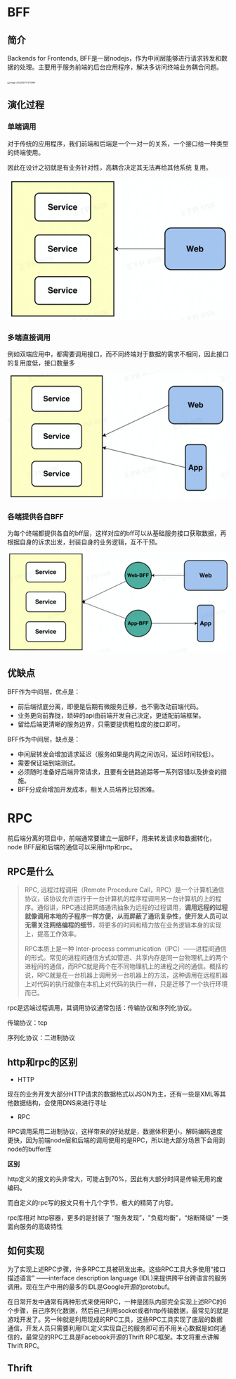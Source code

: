 # BFF

## 简介

Backends for Frontends, BFF是一层nodejs，作为中间层能够进行请求转发和数据的处理。主要用于服务前端的后台应用程序，解决多访问终端业务耦合问题。

<img src="/Users/bytedance/Library/Application Support/typora-user-images/image-20220817173111964.png" alt="image-20220817173111964" style="zoom: 33%;" />

## 演化过程

### 单端调用

对于传统的应用程序，我们前端和后端是一个一对一的关系，一个接口给一种类型的终端使用。

因此在设计之初就是有业务针对性，高耦合决定其无法再给其他系统 复用。

<img src="./assets/image-20220817180155000.png" alt="image-20220817180155000" style="zoom:50%;" />

### 多端直接调用

例如双端应用中，都需要调用接口，而不同终端对于数据的需求不相同，因此接口的复用度低，接口数量多

<img src="./assets/image-20220817180144039.png" alt="image-20220817180144039" style="zoom:50%;" />

### 各端提供各自BFF

为每个终端都提供各自的bff层，这样对应的bff可以从基础服务接口获取数据，再根据自身的诉求出发，封装自身的业务逻辑，互不干预。

![image-20220817180126778](./assets/image-20220817180126778.png)

## 优缺点

BFF作为中间层，优点是：

- 前后端彻底分离，即便是后期有微服务迁移，也不需改动前端代码。
- 业务更向前靠拢，琐碎的api由前端开发自己决定，更适配前端框架。
- 留给后端更清晰的服务边界，只需要提供粗粒度的接口即可。

BFF作为中间层，缺点是：

- 中间层转发会增加请求延迟（服务如果是内网之间访问，延迟时间较低）。
- 需要保证端到端测试。
- 必须随时准备好后端异常请求，且要有全链路追踪等一系列容错以及排查的措施。
- BFF分成会增加开发成本，相关人员培养比较困难。

# RPC

前后端分离的项目中，前端通常要建立一层BFF，用来转发请求和数据转化，node BFF层和后端的通信可以采用http和rpc。

## RPC是什么

> RPC, 远程过程调用（Remote Procedure Call，RPC）是一个计算机通信协议，该协议允许运行于一台计算机的程序程调用另一台计算机的上的程序。通俗讲，RPC通过把网络通讯抽象为远程的过程调用，**调用远程的过程就像调用本地的子程序一样方便，从而屏蔽了通讯复杂性，使开发人员可以无需关注网络编程的细节**，将更多的时间和精力放在业务逻辑本身的实现上，提高工作效率。
>
> RPC本质上是一种 Inter-process communication（IPC）——进程间通信的形式。常见的进程间通信方式如管道、共享内存是同一台物理机上的两个进程间的通信，而RPC就是两个在不同物理机上的进程之间的通信。概括的说，RPC就是在一台机器上调用另一台机器上的方法，这种调用在远程机器上对代码的执行就像在本机上对代码的执行一样，只是迁移了一个执行环境而已。

rpc是远端过程调用，其调用协议通常包括：传输协议和序列化协议。

传输协议：tcp

序列化协议：二进制协议

## http和rpc的区别

- HTTP

现在的业务开发大部分HTTP请求的数据格式以JSON为主，还有一些是XML等其他数据结构，会使用DNS来进行寻址

- RPC

RPC调用采用二进制协议，这样带来的好处就是，数据体积更小，解码编码速度更快，因为前端node层和后端的调用使用的是RPC，所以绝大部分场景下会用到node的buffer库

**区别**

http定义的报文的头非常大，可能占到70%，因此有大部分时间是传输无用的废编码。

而自定义的rpc写的报文只有十几个字节，极大的精简了内容。

rpc库相对 http容器，更多的是封装了 “服务发现”，"负载均衡"，“熔断降级” 一类面向服务的高级特性

## 如何实现

为了实现上述RPC步骤，许多RPC工具被研发出来。这些RPC工具大多使用“接口描述语言” ——interface description language (IDL)来提供跨平台跨语言的服务调用。现在生产中用的最多的IDL是Google开源的protobuf。

在日常开发中通常有两种形式来使用RPC，一种是团队内部完全实现上述RPC的6个步骤，自己序列化数据，然后自己利用socket或者http传输数据，最常见的就是游戏开发了。另一种就是利用现成的RPC工具，这些RPC工具实现了底层的数据通信，开发人员只需要利用IDL定义实现自己的服务即可而不用关心数据是如何通信的，最常见的RPC工具是Facebook开源的Thrift RPC框架。本文将重点讲解Thrift RPC。

## Thrift

